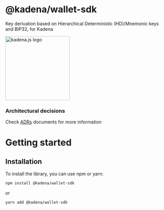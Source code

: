 <!-- genericHeader start -->

# @kadena/wallet-sdk

Key derivation based on Hierarchical Deterministic (HD)/Mnemonic keys and BIP32,
for Kadena

<picture>
  <source srcset="https://raw.githubusercontent.com/kadena-community/kadena.js/main/common/images/Kadena.JS_logo-white.png" media="(prefers-color-scheme: dark)"/>
  <img src="https://raw.githubusercontent.com/kadena-community/kadena.js/main/common/images/Kadena.JS_logo-black.png" width="200" alt="kadena.js logo" />
</picture>

<!-- genericHeader end -->

### Architectural decisions

Check [ADRs][1] documents for more information

# Getting started

## Installation

To install the library, you can use npm or yarn:

```sh
npm install @kadena/wallet-sdk
```

or

```sh
yarn add @kadena/wallet-sdk
```



[1]: ./docs/decisions/
